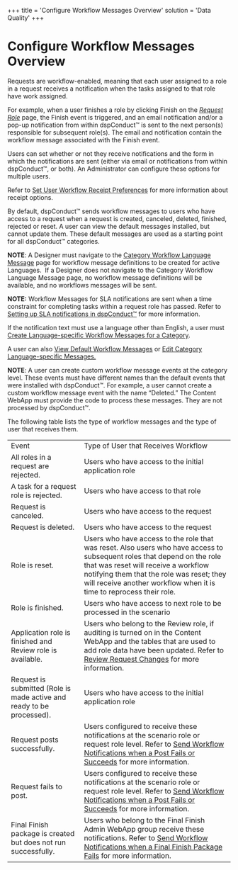 +++
title = 'Configure Workflow Messages Overview'
solution = 'Data Quality'
+++

# Configure Workflow Messages Overview

Requests are workflow-enabled, meaning that each user assigned to a role
in a request receives a notification when the tasks assigned to that
role have work assigned.

For example, when a user finishes a role by clicking Finish on the
<span style="font-style: italic;">[Request
Role](../Page_Desc/Request_Role_H.htm)</span> page, the Finish event is
triggered, and an email notification and/or a pop-up notification from
within dspConduct™ is sent to the next person(s) responsible for
subsequent role(s). The email and notification contain the workflow
message associated with the Finish event.

Users can set whether or not they receive notifications and the form in
which the notifications are sent (either via email or notifications from
within dspConduct™, or both). An Administrator can configure these
options for multiple users.

Refer to [Set User Workflow Receipt
Preferences](Set_User_Workflow_Receipt_Preferences.htm) for more
information about receipt options.

By default, dspConduct™ sends workflow messages to users who have access
to a request when a request is created, canceled, deleted, finished,
rejected or reset. A user can view the default messages installed, but
cannot update them. These default messages are used as a starting point
for all dspConduct™ categories.

<span style="font-weight: bold;">NOTE</span>: A Designer must navigate
to the [Category Workflow Language
Message](../Page_Desc/Category_Workflow_Language_Message_H.htm) page for
workflow message definitions to be created for active Languages.  If a
Designer does not navigate to the Category Workflow Language Message
page, no workflow message definitions will be available, and no
workflows messages will be sent.

**NOTE:** Workflow Messages for SLA notifications are sent when a time
constraint for completing tasks within a request role has passed. Refer
to [Setting up SLA notifications in
dspConduct™](Set_Up_SLA_Notifications.htm) for more information.

If the notification text must use a language other than English, a user
must [Create Language-specific Workflow Messages for a
Category](Create_Language-specific_Workflow_Messages_for_a_Category.htm).

A user can also [View Default Workflow
Messages](View_Default_Workflow_Messages.htm) or [Edit Category
Language-specific
Messages.](Edit_Category_Language_specific_Messages.htm)

<span style="font-weight: bold;">NOTE</span>: A user can create custom
workflow message events at the category level. These events must have
different names than the default events that were installed with
dspConduct™. For example, a user cannot create a custom workflow message
event with the name “Deleted.” The Content WebApp must provide the code
to process these messages. They are not processed by dspConduct™.

The following table lists the type of workflow messages and the type of
user that receives
them.

|                                                                       |                                                                                                                                                                                                                                                                                     |
| --------------------------------------------------------------------- | ----------------------------------------------------------------------------------------------------------------------------------------------------------------------------------------------------------------------------------------------------------------------------------- |
| Event                                                                 | Type of User that Receives Workflow                                                                                                                                                                                                                                                 |
| All roles in a request are rejected.                                  | Users who have access to the initial application role                                                                                                                                                                                                                               |
| A task for a request role is rejected.                                | Users who have access to that role                                                                                                                                                                                                                                                  |
| Request is canceled.                                                  | Users who have access to the request                                                                                                                                                                                                                                                |
| Request is deleted.                                                   | Users who have access to the request                                                                                                                                                                                                                                                |
| Role is reset.                                                        | Users who have access to the role that was reset. Also users who have access to subsequent roles that depend on the role that was reset will receive a workflow notifying them that the role was reset; they will receive another workflow when it is time to reprocess their role. |
| Role is finished.                                                     | Users who have access to next role to be processed in the scenario                                                                                                                                                                                                                  |
| Application role is finished and Review role is available.            | Users who belong to the Review role, if auditing is turned on in the Content WebApp and the tables that are used to add role data have been updated. Refer to [Review Request Changes](../Use_Cases/Review_Request_Changes.htm) for more information.                               |
| Request is submitted (Role is made active and ready to be processed). | Users who have access to the initial application role                                                                                                                                                                                                                               |
| Request posts successfully.                                           | Users configured to receive these notifications at the scenario role or request role level. Refer to [Send Workflow Notifications when a Post Fails or Succeeds](Send_Workflow_Notifications_when_a_Post_Fails_or_Succeeds.htm) for more information.                               |
| Request fails to post.                                                | Users configured to receive these notifications at the scenario role or request role level. Refer to [Send Workflow Notifications when a Post Fails or Succeeds](Send_Workflow_Notifications_when_a_Post_Fails_or_Succeeds.htm) for more information.                               |
| Final Finish package is created but does not run successfully.        | Users who belong to the Final Finish Admin WebApp group receive these notifications. Refer to [Send Workflow Notifications when a Final Finish Package Fails](Send_Workflow_Notifications_when_a_Final_Finish_Package_Fails.htm) for more information.                              |
